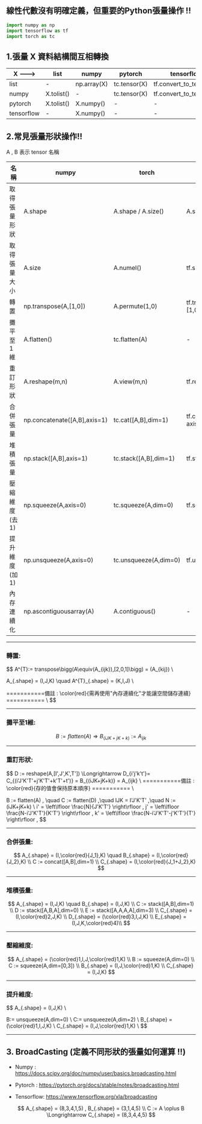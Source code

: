 ##  線性代數沒有明確定義，但重要的Python張量操作 !!

```python
import numpy as np
import tensorflow as tf
import torch as tc
```



## 1.張量 X 資料結構間互相轉換

| X --->     | list       | numpy       | pytorch      | tensorflow              |
| ---------- | ---------- | ----------- | ------------ | ----------------------- |
| list       | -          | np.array(X) | tc.tensor(X) | tf.convert_to_tensor(X) |
| numpy      | X.tolist() | -           | tc.tensor(X) | tf.convert_to_tensor(X) |
| pytorch    | X.tolist() | X.numpy()   | -            | -                       |
| tensorflow | -          | X.numpy()   | -            | -                       |



## 2.常見張量形狀操作!!

A , B  表示 tensor 名稱 

| 名稱           | numpy                        | torch                 | tensorflow                  |
| -------------- | ---------------------------- | --------------------- | --------------------------- |
| 取得張量形狀   | A.shape                      | A.shape / A.size()    | A.shape                     |
| 取得張量大小   | A.size                       | A.numel()             | tf.size(A)                  |
| 轉置           | np.transpose(A,[1,0])        | A.permute(1,0)        | tf.transpose(A, perm=[1,0]) |
| 攤平至1維      | A.flatten()                  | tc.flatten(A)         | -                           |
| 重訂形狀       | A.reshape(m,n)               | A.view(m,n)           | tf.reshape(A,[m,n])         |
| 合併張量       | np.concatenate([A,B],axis=1) | tc.cat([A,B],dim=1)   | tf.concat([A, B], axis=1)   |
| 堆積張量     | np.stack([A,B],axis=1)       | tc.stack([A,B],dim=1) | tf.stack([A,B], axis=1)     |
| 壓縮維度 (去1) | np.squeeze(A,axis=0)         | tc.squeeze(A,dim=0)   | tf.squeeze(A,axis=1)        |
| 提升維度 (加1) | np.unsqueeze(A,axis=0)       | tc.unsqueeze(A,dim=0) | tf.unsqueeze(A,axis=1)      |
| 內存連續化 | np.ascontiguousarray(A) | A.contiguous() | -          |

----

### 轉置:

$$
A^{T}:= transpose\bigg(A\equiv(A_{ijk}),[2,0,1]\bigg) = (A_{kij}) \\

A_{.shape} = (I,J,K) \quad A^{T}_{.shape} = (K,I,J) \\

===========備註 : \color{red}{需再使用"內存連續化"才能讓空間儲存連續} =========== \\
$$



----------

### 攤平至1維:

$$
B := flatten(A) \Longrightarrow B_{(iJK+jK+k)} := A_{ijk}
$$



-----------

### 重訂形狀:

$$
D := reshape(A,[I',J',K',T']) \Longrightarrow D_{i'j'k't'}= C_{(i'J'K'T'+j'K'T'+k'T'+t')} = B_{(iJK+jK+k)} = A_{ijk} \\
===========備註 : \color{red}{存的值會保持原本順序} =========== \\

B := flatten(A) , \quad 
C := flatten(D) ,\quad 
IJK = I'J'K'T' ,\quad 
N := (iJK+jK+k) \\
i' = \left\lfloor \frac{N}{J'K'T'}  \right\rfloor , 
j' = \left\lfloor \frac{N-i'J'K'T'}{K'T'} \right\rfloor ,
k' = \left\lfloor \frac{N-i'J'K'T'-j'K'T'}{T'} \right\rfloor ,
$$





-------------

### 合併張量:

$$
A_{.shape} = (I,\color{red}{J_1},K) \quad B_{.shape} = (I,\color{red}{J_2},K) \\
C := concat([A,B],dim=1) \\
C_{.shape} = (I,\color{red}{J_1+J_2},K)
$$



----

### 堆積張量:

$$
A_{.shape} = (I,J,K) \quad B_{.shape} = (I,J,K) \\
C := stack([A,B],dim=1) \\
D := stack([A,B,A],dim=0) \\
E := stack([A,A,A,A],dim=3) \\
C_{.shape} = (I,\color{red}2,J,K) \\
D_{.shape} = (\color{red}3,I,J,K) \\
E_{.shape} = (I,J,K,\color{red}4)\\
$$

-----------

### 壓縮維度:

$$
A_{.shape} = (\color{red}1,I,J,\color{red}1,K) \\
B := squeeze(A,dim=0) \\
C := squeeze(A,dim=[0,3]) \\
B_{.shape} = (I,J,\color{red}1,K) \\
C_{.shape} = (I,J,K)
$$



--------------------

### 提升維度:

$$
A_{.shape} = (I,J,K) \\

B:= unsqueeze(A,dim=0) \\
C:= unsqueeze(A,dim=2) \\
B_{.shape} = (\color{red}1,I,J,K) \\
C_{.shape} = (I,J,\color{red}1,K) \\
$$

----------------





## 3.  BroadCasting  (定義不同形狀的張量如何運算 !!)

- Numpy : https://docs.scipy.org/doc/numpy/user/basics.broadcasting.html

- Pytorch : https://pytorch.org/docs/stable/notes/broadcasting.html
- Tensorflow: https://www.tensorflow.org/xla/broadcasting


$$
A_{.shape} = (8,3,4,1,5) , B_{.shape} = (3,1,4,5) \\
C := A \oplus B \Longrightarrow C_{.shape} =  (8,3,4,4,5)
$$
